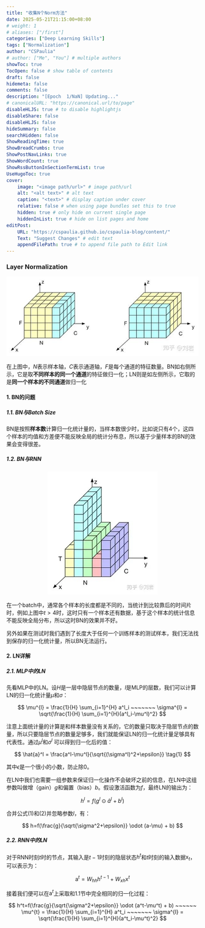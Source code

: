 ```yaml
---
title: "收集N个Norm方法"
date: 2025-05-21T21:15:00+08:00
# weight: 1
# aliases: ["/first"]
categories: ["Deep Learning Skills"]
tags: ["Normalization"]
author: "CSPaulia"
# author: ["Me", "You"] # multiple authors
showToc: true
TocOpen: false # show table of contents
draft: false
hidemeta: false
comments: false
description: "[Epoch  1/NaN] Updating..."
# canonicalURL: "https://canonical.url/to/page"
disableHLJS: true # to disable highlightjs
disableShare: false
disableHLJS: false
hideSummary: false
searchHidden: false
ShowReadingTime: true
ShowBreadCrumbs: true
ShowPostNavLinks: true
ShowWordCount: true
ShowRssButtonInSectionTermList: true
UseHugoToc: true
cover:
    image: "<image path/url>" # image path/url
    alt: "<alt text>" # alt text
    caption: "<text>" # display caption under cover
    relative: false # when using page bundles set this to true
    hidden: true # only hide on current single page
    hiddenInList: true # hide on list pages and home
editPost:
    URL: "https://cspaulia.github.io/cspaulia-blog/content/"
    Text: "Suggest Changes" # edit text
    appendFilePath: true # to append file path to Edit link
---
```


### Layer Normalization

<p align="center">
  <img src="LNvsBN.jpg" alt="LNvsBN" />
</p>

在上图中，$N$表示样本轴，$C$表示通道轴，$F$是每个通道的特征数量。BN如右侧所示，它是取**不同样本的同一个通道**的特征做归一化；LN则是如左侧所示，它取的是**同一个样本的不同通道**做归一化

#### 1. BN的问题

##### 1.1. BN与Batch Size

BN是按照**样本数**计算归一化统计量的，当样本数很少时，比如说只有4个，这四个样本的均值和方差便不能反映全局的统计分布息，所以基于少量样本的BN的效果会变得很差。

##### 1.2. BN与RNN

<p align="center">
  <img src="RNN.jpg" alt="RNN" />
</p>

在一个batch中，通常各个样本的长度都是不同的，当统计到比较靠后的时间片时，例如上图中$t>4$时，这时只有一个样本还有数据，基于这个样本的统计信息不能反映全局分布，所以这时BN的效果并不好。

另外如果在测试时我们遇到了长度大于任何一个训练样本的测试样本，我们无法找到保存的归一化统计量，所以BN无法运行。

#### 2. LN详解

##### 2.1. MLP中的LN

先看MLP中的LN。设$H$是一层中隐层节点的数量，$l$是MLP的层数，我们可以计算LN的归一化统计量$\mu$和$\sigma$：

$$
\mu^{l} = \frac{1}{H} \sum_{i=1}^{H} a^l_i ~~~~~~~
\sigma^{l} = \sqrt{\frac{1}{H} \sum_{i=1}^{H}(a^l_i-\mu^l)^2}
$$

注意上面统计量的计算是和样本数量没有关系的，它的数量只取决于隐层节点的数量，所以只要隐层节点的数量足够多，我们就能保证LN的归一化统计量足够具有代表性。通过$\mu^{l}$和$\sigma^{l}$
可以得到归一化后的值：

$$
\hat{a}^l = \frac{a^l-\mu^l}{\sqrt{(\sigma^l)^2+\epsilon}} \tag{1}
$$

其中$\epsilon$是一个很小的小数，防止除0。

在LN中我们也需要一组参数来保证归一化操作不会破坏之前的信息，在LN中这组参数叫做增（gain）$g$和偏置（bias）$b$。假设激活函数为$f$，最终LN的输出为：

$$
h^l = f(g^l \odot \hat{a}^l + b^l) \tag{2}
$$

合并公式(1)和(2)并忽略参数$l$，有：

$$
h=f(\frac{g}{\sqrt{\sigma^2+\epsilon}} \odot (a-\mu) + b)
$$

##### 2.2. RNN中的LN

对于RNN时刻$t$时的节点，其输入是$t-1$时刻的隐层状态$h^t$和$t$时刻的输入数据$\text{x}_t$，可以表示为：

$$
\text{a}^t = W_{hh}h^{t-1}+W_{xh}\text{x}^{t}
$$

接着我们便可以在$\text{a}^t$上采取和1.1节中完全相同的归一化过程：

$$
h^t=f(\frac{g}{\sqrt{\sigma^2+\epsilon}} \odot (a^t-\mu^t) + b) ~~~~~~
\mu^{t} = \frac{1}{H} \sum_{i=1}^{H} a^t_i ~~~~~~~
\sigma^{l} = \sqrt{\frac{1}{H} \sum_{i=1}^{H}(a^t_i-\mu^t)^2}
$$


